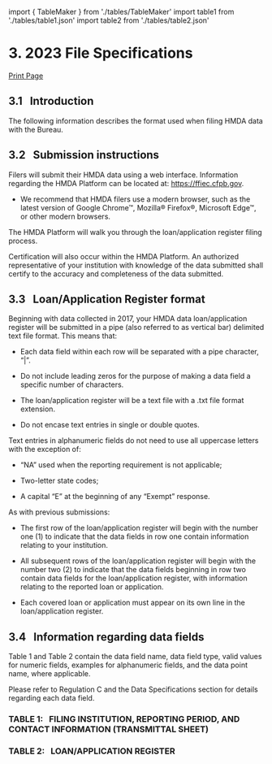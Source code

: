 import { TableMaker } from './tables/TableMaker'
import table1 from './tables/table1.json'
import table2 from './tables/table2.json'

# 3. 2023 File Specifications 

<a class="printBtn" href="javascript:window.print()" target="_self">
Print Page
</a>

## 3.1 &nbsp; Introduction 
The following information describes the format used when filing HMDA data with the Bureau.

## 3.2 &nbsp; Submission instructions 

Filers will submit their HMDA data using a web interface. Information regarding the HMDA Platform can be located at: https://ffiec.cfpb.gov.   

- We recommend that HMDA filers use a modern browser, such as the latest version of Google Chrome™, Mozilla® Firefox®, Microsoft Edge™, or other modern browsers. 

The HMDA Platform will walk you through the loan/application register filing process. 

Certification will also occur within the HMDA Platform. An authorized representative of your institution with knowledge of the data submitted shall certify to the accuracy and completeness of the data submitted.
 
## 3.3 &nbsp; Loan/Application Register format
Beginning with data collected in 2017, your HMDA data loan/application register will be submitted in a pipe (also referred to as vertical bar) delimited text file format. This means that: 

- Each data field within each row will be separated with a pipe character, “|”. 

- Do not include leading zeros for the purpose of making a data field a specific number of characters. 

- The loan/application register will be a text file with a .txt file format extension.

- Do not encase text entries in single or double quotes. 

Text entries in alphanumeric fields do not need to use all uppercase letters with the exception of: 

- “NA” used when the reporting requirement is not applicable;

- Two-letter state codes; 

- A capital “E” at the beginning of any “Exempt” response.  

As with previous submissions:  

- The first row of the loan/application register will begin with the number one (1) to indicate that the data fields in row one contain information relating to your institution. 

- All subsequent rows of the loan/application register will begin with the number two (2) to indicate that the data fields beginning in row two contain data fields for the loan/application register, with information relating to the reported loan or application. 
  
- Each covered loan or application must appear on its own line in the loan/application register. 


## 3.4 &nbsp; Information regarding data fields 

Table 1 and Table 2 contain the data field name, data field type, valid values for numeric fields, examples for alphanumeric fields, and the data point name, where applicable.

Please refer to Regulation C and the Data Specifications section for details regarding each data field. 

### TABLE 1: &nbsp; FILING INSTITUTION, REPORTING PERIOD, AND CONTACT INFORMATION (TRANSMITTAL SHEET) 

<TableMaker jsonData={table1} tableNumber='1' tableName='Table 1' />

### TABLE 2: &nbsp; LOAN/APPLICATION REGISTER

<TableMaker jsonData={table2} tableNumber='2' tableName='Table 2' />